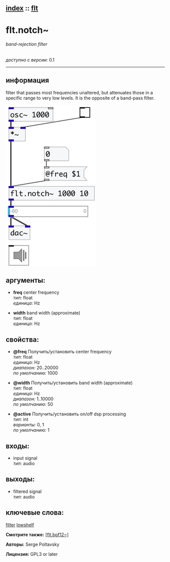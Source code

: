 [index](index.html) :: [flt](category_flt.html)
---

# flt.notch~

###### band-rejection filter

*доступно с версии:* 0.1

---


## информация
filter that passes most frequencies unaltered, but attenuates those in a specific range to very low levels. It is the opposite of a band-pass filter.


[![example](../examples/img/flt.notch~.jpg)](../examples/pd/flt.notch~.pd)



## аргументы:

* **freq**
center frequency<br>
_тип:_ float<br>
_единица:_ Hz<br>

* **width**
band width (approximate)<br>
_тип:_ float<br>
_единица:_ Hz<br>





## свойства:

* **@freq** 
Получить/установить center frequency<br>
_тип:_ float<br>
_единица:_ Hz<br>
_диапазон:_ 20..20000<br>
_по умолчанию:_ 1000<br>

* **@width** 
Получить/установить band width (approximate)<br>
_тип:_ float<br>
_единица:_ Hz<br>
_диапазон:_ 1..10000<br>
_по умолчанию:_ 50<br>

* **@active** 
Получить/установить on/off dsp processing<br>
_тип:_ int<br>
_варианты:_ 0, 1<br>
_по умолчанию:_ 1<br>



## входы:

* input signal<br>
_тип:_ audio



## выходы:

* filtered signal<br>
_тип:_ audio



## ключевые слова:

[filter](keywords/filter.html)
[lowshelf](keywords/lowshelf.html)



**Смотрите также:**
[\[flt.bpf12~\]](flt.bpf12~.html)




**Авторы:** Serge Poltavsky




**Лицензия:** GPL3 or later





